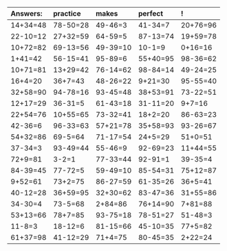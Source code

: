 | Answers: | practice | makes | perfect | ! |
| :--- | :--- | :--- | :--- | :--- |
| 14+34=48 | 78-50=28 | 49-46=3 | 41-34=7 | 20+76=96 | 
| 22-10=12 | 27+32=59 | 64-59=5 | 87-13=74 | 19+59=78 | 
| 10+72=82 | 69-13=56 | 49-39=10 | 10-1=9 | 0+16=16 | 
| 1+41=42 | 56-15=41 | 95-89=6 | 55+40=95 | 98-36=62 | 
| 10+71=81 | 13+29=42 | 76-14=62 | 98-84=14 | 49-24=25 | 
| 16+4=20 | 36+7=43 | 48-26=22 | 9+21=30 | 95-55=40 | 
| 32+58=90 | 94-78=16 | 93-45=48 | 38+53=91 | 73-22=51 | 
| 12+17=29 | 36-31=5 | 61-43=18 | 31-11=20 | 9+7=16 | 
| 22+54=76 | 10+55=65 | 73-32=41 | 18+2=20 | 86-63=23 | 
| 42-36=6 | 96-33=63 | 57+21=78 | 35+58=93 | 93-26=67 | 
| 54+32=86 | 69-5=64 | 71-17=54 | 24+5=29 | 51+0=51 | 
| 37-34=3 | 93-49=44 | 55-46=9 | 92-69=23 | 11+44=55 | 
| 72+9=81 | 3-2=1 | 77-33=44 | 92-91=1 | 39-35=4 | 
| 84-39=45 | 77-72=5 | 59-49=10 | 85-54=31 | 75+12=87 | 
| 9+52=61 | 73+2=75 | 86-27=59 | 61-35=26 | 36+5=41 | 
| 40-12=28 | 36+59=95 | 32+30=62 | 83-47=36 | 31+55=86 | 
| 34-30=4 | 73-5=68 | 2+84=86 | 76+14=90 | 7+81=88 | 
| 53+13=66 | 78+7=85 | 93-75=18 | 78-51=27 | 51-48=3 | 
| 11-8=3 | 18-12=6 | 81-15=66 | 45-10=35 | 77+5=82 | 
| 61+37=98 | 41-12=29 | 71+4=75 | 80-45=35 | 2+22=24 | 

